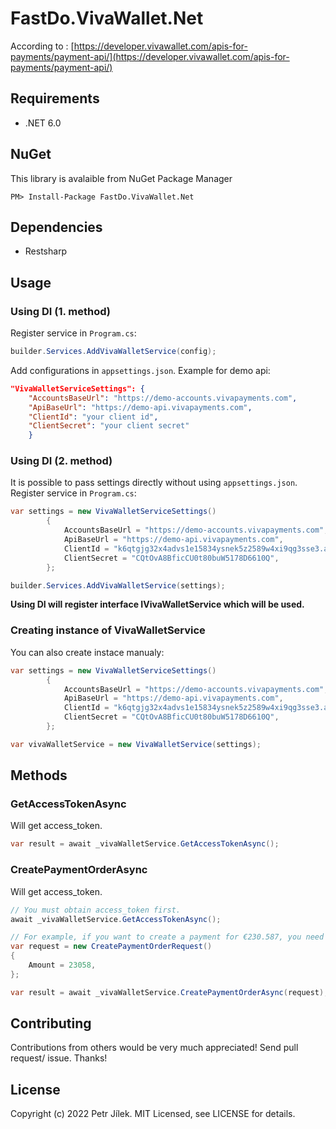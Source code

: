 # FastDo.VivaWallet.Net

According to : [https://developer.vivawallet.com/apis-for-payments/payment-api/](https://developer.vivawallet.com/apis-for-payments/payment-api/)


## Requirements

 - .NET 6.0

## NuGet

This library is avalaible from NuGet Package Manager 

```
PM> Install-Package FastDo.VivaWallet.Net
```

## Dependencies

- Restsharp

## Usage 

### Using DI (1. method)

Register service in `Program.cs`:
```cs
builder.Services.AddVivaWalletService(config);
```

Add configurations in `appsettings.json`. Example for demo api:
```json
"VivaWalletServiceSettings": {
    "AccountsBaseUrl": "https://demo-accounts.vivapayments.com",
    "ApiBaseUrl": "https://demo-api.vivapayments.com",
    "ClientId": "your client id",
    "ClientSecret": "your client secret"
    }
```

### Using DI (2. method)

It is possible to pass settings directly without using `appsettings.json`. Register service in `Program.cs`:
```cs
var settings = new VivaWalletServiceSettings()
        {
            AccountsBaseUrl = "https://demo-accounts.vivapayments.com",
            ApiBaseUrl = "https://demo-api.vivapayments.com",
            ClientId = "k6qtgjg32x4advs1e15834ysnek5z2589w4xi9qg3sse3.apps.vivapayments.com",
            ClientSecret = "CQtOvA8BficCU0t80buW5178D6610Q",
        };

builder.Services.AddVivaWalletService(settings);
```

**Using DI will register interface IVivaWalletService which will be used.**

### Creating instance of VivaWalletService

You can also create instace manualy:
```cs
var settings = new VivaWalletServiceSettings()
        {
            AccountsBaseUrl = "https://demo-accounts.vivapayments.com",
            ApiBaseUrl = "https://demo-api.vivapayments.com",
            ClientId = "k6qtgjg32x4advs1e15834ysnek5z2589w4xi9qg3sse3.apps.vivapayments.com",
            ClientSecret = "CQtOvA8BficCU0t80buW5178D6610Q",
        };

var vivaWalletService = new VivaWalletService(settings);
```

## Methods

### GetAccessTokenAsync

Will get access_token.

```cs
var result = await _vivaWalletService.GetAccessTokenAsync();
```

### CreatePaymentOrderAsync

Will get access_token.

```cs
// You must obtain access_token first.
await _vivaWalletService.GetAccessTokenAsync();

// For example, if you want to create a payment for €230.587, you need to pass the value 23058
var request = new CreatePaymentOrderRequest()
{
    Amount = 23058,
};

var result = await _vivaWalletService.CreatePaymentOrderAsync(request);
```




## Contributing

Contributions from others would be very much appreciated! Send pull request/ issue. Thanks!

## License

Copyright (c) 2022 Petr Jílek. MIT Licensed, see LICENSE for details.
